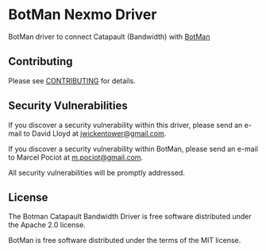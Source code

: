 # BotMan Nexmo Driver

BotMan driver to connect Catapault (Bandwidth) with [BotMan](https://github.com/botman/botman)

## Contributing

Please see [CONTRIBUTING](CONTRIBUTING.md) for details.

## Security Vulnerabilities

If you discover a security vulnerability within this driver, please send an e-mail to David Lloyd at jwickentower@gmail.com.

If you discover a security vulnerability within BotMan, please send an e-mail to Marcel Pociot at m.pociot@gmail.com.

All security vulnerabilities will be promptly addressed.

## License

The Botman Catapault Bandwidth Driver is free software distributed under the Apache 2.0 license.

BotMan is free software distributed under the terms of the MIT license.
